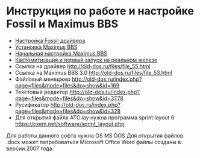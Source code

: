 # Инструкция по работе и настройке Fossil и Maximus BBS
- [Настройка Fossil драйвера](01-fossil/1.docx)
- [Установка Maximus BBS](02-Maximus-BBS-install/2.docx)
- [Начальная настройка Maximus BBS](03-Maximus-BBS-setup/3.docx)
- [Кастомитизация и первый запуск на реальном железе](04-first-run/4.docx)
- Ссылка на драйвер http://old-dos.ru/files/file_55.html
- Ссылка на Maximus BBS 3.0 http://old-dos.ru/files/file_53.html
- Файловый менеджер http://old-dos.ru/index.php?page=files&mode=files&do=show&id=169
- Текстовый редактор http://old-dos.ru/index.php?page=files&mode=files&do=show&id=3778
- Русификатор http://old-dos.ru/index.php?page=files&mode=files&do=show&id=328
- Для открытия файла АТС.lay нужна программа sprint layout 6 https://cxem.net/software/sprint_layout.php

Для работы данного софта нужна OS MS DOS
Для открытия файлов .docx может потребоваться Microsoft Office Word файлы созданы в версии 2007 года.
